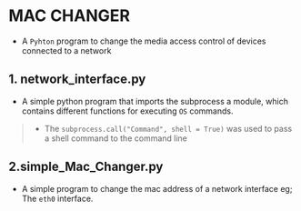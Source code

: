 # MAC CHANGER
* A `Pyhton` program to change the media access control of devices connected to a network

## 1. network_interface.py
* A simple python program that imports the subprocess a module, which contains different functions for executing `OS` commands.

> - The `subprocess.call("Command", shell = True)` was used to pass a shell command to the command line

## 2.simple_Mac_Changer.py
* A simple program to change the mac address of a network interface eg; The `eth0` interface.
